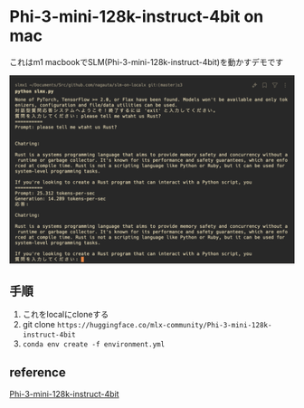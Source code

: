 # Phi-3-mini-128k-instruct-4bit on mac
これはm1 macbookでSLM(Phi-3-mini-128k-instruct-4bit)を動かすデモです

![](demo.png)

## 手順
1. これをlocalにcloneする
2. git clone `https://huggingface.co/mlx-community/Phi-3-mini-128k-instruct-4bit`
3. `conda env create -f environment.yml`

## reference
[Phi-3-mini-128k-instruct-4bit](https://huggingface.co/mlx-community/Phi-3-mini-128k-instruct-4bit)
